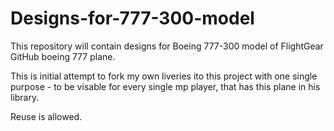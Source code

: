 # Designs-for-777-300-model
This repository will contain designs for Boeing 777-300 model of FlightGear GitHub boeing 777 plane. 

This is initial attempt to fork my own liveries ito this project with one single purpose - to be visable for every single mp player, that has this plane in his library.

Reuse is allowed. 

